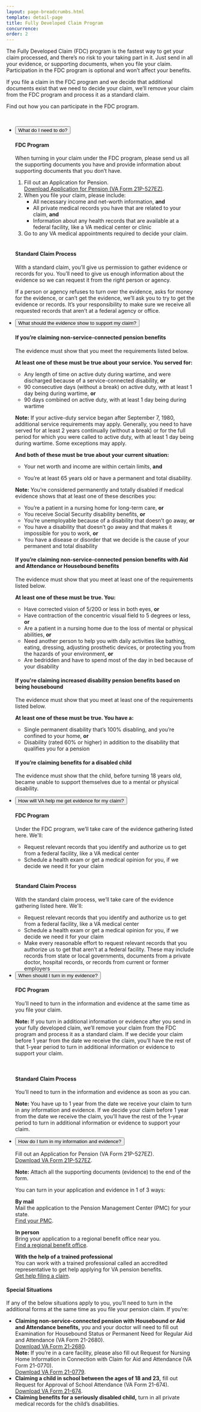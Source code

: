 ```yaml
---
layout: page-breadcrumbs.html
template: detail-page
title: Fully Developed Claim Program
concurrence:
order: 2
---
```


<div class="va-introtext">

The Fully Developed Claim (FDC) program is the fastest way to get your claim processed, and there’s no risk to your taking part in it. Just send in all your evidence, or supporting documents, when you file your claim. Participation in the FDC program is optional and won’t affect your benefits.

If you file a claim in the FDC program and we decide that additional documents exist that we need to decide your claim, we’ll remove your claim from the FDC program and process it as a standard claim.

Find out how you can participate in the FDC program.

<br>

</div>

<div class="usa-accordion">
<ul class="usa-unstyled-list">
<li>
<button class="usa-button-unstyled usa-accordion-button" aria-controls="need-to-do">What do I need to do?</button>
<div id="need-to-do" class="usa-accordion-content">

#### FDC Program

When turning in your claim under the FDC program, please send us all the supporting documents you have and provide information about supporting documents that you don’t have.

1. Fill out an Application for Pension. <br>
[Download Application for Pension (VA Form 21P-527EZ)](https://www.vba.va.gov/pubs/forms/VBA-21P-527EZ-ARE.pdf).
2. When you file your claim, please include:
    - All necessary income and net-worth information, **and**
    - All private medical records you have that are related to your claim, **and**
    - Information about any health records that are available at a federal facility, like a VA medical center or clinic
3. Go to any VA medical appointments required to decide your claim.


<br>

#### Standard Claim Process

With a standard claim, you’ll give us permission to gather evidence or records for you. You’ll need to give us enough information about the evidence so we can request it from the right person or agency.

If a person or agency refuses to turn over the evidence, asks for money for the evidence, or can’t get the evidence, we’ll ask you to try to get the evidence or records. It’s your responsibility to make sure we receive all requested records that aren’t at a federal agency or office.

</div>
</li>
<li>
<button class="usa-button-unstyled usa-accordion-button" aria-controls="evidence-must-show">What should the evidence show to support my claim?</button>
<div id="evidence-must-show" class="usa-accordion-content">

<h4>If you’re claiming non-service-connected pension benefits</h4> 

The evidence must show that you meet the requirements listed below.

**At least one of these must be true about your service. You served for:**

- Any length of time on active duty during wartime, and were discharged because of a service-connected disability, **or**
- 90 consecutive days (without a break) on active duty, with at least 1 day being during wartime, **or**
- 90 days combined on active duty, with at least 1 day being during wartime

**Note:** If your active-duty service began after September 7, 1980, additional service requirements may apply. Generally, you need to have served for at least 2 years continually (without a break) or for the full period for which you were called to active duty, with at least 1 day being during wartime. Some exceptions may apply.

**And both of these must be true about your current situation:**

- Your net worth and income are within certain limits, **and**

- You’re at least 65 years old or have a permanent and total disability. 

**Note:** You’re considered permanently and totally disabled if medical evidence shows that at least one of these describes you:

- You’re a patient in a nursing home for long-term care, **or**
- You receive Social Security disability benefits, **or**
- You’re unemployable because of a disability that doesn’t go away, **or**
- You have a disability that doesn’t go away and that makes it impossible for you to work, **or**
- You have a disease or disorder that we decide is the cause of your permanent and total disability

<h4>If you’re claiming non-service-connected pension benefits with Aid and Attendance or Housebound benefits</h4>

The evidence must show that you meet at least one of the requirements listed below.

**At least one of these must be true. You:**

  - Have corrected vision of 5/200 or less in both eyes, **or**
  - Have contraction of the concentric visual field to 5 degrees or less, **or**
  - Are a patient in a nursing home due to the loss of mental or physical abilities, **or**
  - Need another person to help you with daily activities like bathing, eating, dressing, adjusting prosthetic devices, or protecting you from the hazards of your environment, **or**
  - Are bedridden and have to spend most of the day in bed because of your disability

<h4>If you're claiming increased disability pension benefits based on being housebound</h4>

The evidence must show that you meet at least one of the requirements listed below.

**At least one of these must be true. You have a:**

  - Single permanent disability that’s 100% disabling, and you’re confined to your home, **or**
  - Disability (rated 60% or higher) in addition to the disability that qualifies you for a pension

<h4>If you’re claiming benefits for a disabled child</h4> 

The evidence must show that the child, before turning 18 years old, became unable to support themselves due to a mental or physical disability.

</div>
</li>
<li>
<button class="usa-button-unstyled usa-accordion-button" aria-controls="va-will-help">How will VA help me get evidence for my claim?</button>
<div id="va-will-help" class="usa-accordion-content">

#### FDC Program

Under the FDC program, we’ll take care of the evidence gathering listed here. We'll:

* Request relevant records that you identify and authorize us to get from a federal facility, like a VA medical center
* Schedule a health exam or get a medical opinion for you, if we decide we need it for your claim

<br>

#### Standard Claim Process

With the standard claim process, we’ll take care of the evidence gathering listed here. We'll:

* Request relevant records that you identify and authorize us to get from a federal facility, like a VA medical center
* Schedule a health exam or get a medical opinion for you, if we decide we need it for your claim
* Make every reasonable effort to request relevant records that you authorize us to get that aren’t at a federal facility. These may include records from state or local governments, documents from a private doctor, hospital records, or records from current or former employers

</div>
</li>
<li>
<button class="usa-button-unstyled usa-accordion-button" aria-controls="when-to-send">When should I turn in my evidence?</button>
<div id="when-to-send" class="usa-accordion-content">

#### FDC Program

You’ll need to turn in the information and evidence at the same time as you file your claim.

<div class="usa-alert usa-alert-warning no-background-image">

**Note:** If you turn in additional information or evidence after you send in your fully developed claim, we’ll remove your claim from the FDC program and process it as a standard claim. If we decide your claim before 1 year from the date we receive the claim, you’ll have the rest of that 1-year period to turn in additional information or evidence to support your claim.

</div>

<br>

#### Standard Claim Process

You’ll need to turn in the information and evidence as soon as you can.

<div class="usa-alert usa-alert-warning no-background-image">

**Note:** You have up to 1 year from the date we receive your claim to turn in any information and evidence. If we decide your claim before 1 year from the date we receive the claim, you’ll have the rest of the 1-year period to turn in additional information or evidence to support your claim.

</div>
</div>
</li>
<li>
<button class="usa-button-unstyled usa-accordion-button" aria-controls="where-to-send">How do I turn in my information and evidence?</button>
<div id="where-to-send" class="usa-accordion-content">

Fill out an Application for Pension (VA Form 21P-527EZ). <br>
[Download VA Form 21P-527EZ](https://www.vba.va.gov/pubs/forms/VBA-21P-527EZ-ARE.pdf).

**Note:** Attach all the supporting documents (evidence) to the end of the form.

You can turn in your application and evidence in 1 of 3 ways:

**By mail** <br>
Mail the application to the Pension Management Center (PMC) for your state. <br>
[Find your PMC](/pension/pension-management-center/).

**In person** <br>
Bring your application to a regional benefit office near you. <br>
[Find a regional benefit office](/facilities/).

**With the help of a trained professional** <br>
You can work with a trained professional called an accredited representative to get help applying for VA pension benefits. <br>
[Get help filing a claim](/disability-benefits/apply/help/).

</div>
</li>
</ul>
</div>

<div class="feature" markdown=“1”>

#### Special Situations

If any of the below situations apply to you, you’ll need to turn in the additional forms at the same time as you file your pension claim.
If you’re:
- **Claiming non-service-connected pension with Housebound or Aid and Attendance benefits,** you and your doctor will need to fill out Examination for Housebound Status or Permanent Need for Regular Aid and Attendance (VA Form 21-2680). <br>
[Download VA Form 21-2680](https://www.va.gov/vaforms/form_detail.asp?FormNo=21-2680). <br>
**Note:** If you’re in a care facility, please also fill out Request for Nursing Home Information in Connection with Claim for Aid and Attendance (VA Form 21-0770). <br>
[Download VA Form 21-0779](https://www.va.gov/vaforms/form_detail.asp?FormNo=21-0779).
- **Claiming a child in school between the ages of 18 and 23,** fill out Request for Approval of School Attendance (VA Form 21-674). <br>
[Download VA Form 21-674](https://www.va.gov/vaforms/form_detail.asp?FormNo=21-674).
- **Claiming benefits for a seriously disabled child,** turn in all private medical records for the child’s disabilities.


</div>

<script type="text/javascript" src="/js/vendor/uswds.min.js"></script>
